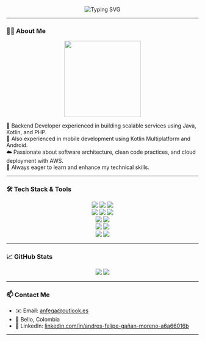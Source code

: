 <p align="center">
  <img src="https://readme-typing-svg.herokuapp.com?font=Fira+Code&size=28&pause=1000&center=true&vCenter=true&width=700&lines=Hi+%F0%9F%91%8B%2C+I'm+Andr%C3%A9s+Felipe+Gañán;Backend+%26+Mobile+Developer;Passionate+about+clean+architecture+and+scalable+systems" alt="Typing SVG" />
</p>

---

### 🧑‍💻 About Me

<p align="center">
  <img src="https://media.giphy.com/media/qgQUggAC3Pfv687qPC/giphy.gif" width="200" />
</p>

🎯 Backend Developer experienced in building scalable services using Java, Kotlin, and PHP.  
📱 Also experienced in mobile development using Kotlin Multiplatform and Android.  
☁️ Passionate about software architecture, clean code practices, and cloud deployment with AWS.  
🚀 Always eager to learn and enhance my technical skills.

---

### 🛠️ Tech Stack & Tools

<p align="center">
  <img src="https://img.shields.io/badge/Java-007396?style=for-the-badge&logo=java&logoColor=white"/>
  <img src="https://img.shields.io/badge/Kotlin-0095D5?style=for-the-badge&logo=kotlin&logoColor=white"/>
  <img src="https://img.shields.io/badge/PHP-777BB4?style=for-the-badge&logo=php&logoColor=white"/>
  <br />
  <img src="https://img.shields.io/badge/Spring_Boot-6DB33F?style=for-the-badge&logo=springboot&logoColor=white"/>
  <img src="https://img.shields.io/badge/Laravel-FF2D20?style=for-the-badge&logo=laravel&logoColor=white"/>
  <img src="https://img.shields.io/badge/Ktor-0095D5?style=for-the-badge&logo=kotlin&logoColor=white"/>
  <br />
  <img src="https://img.shields.io/badge/PostgreSQL-336791?style=for-the-badge&logo=postgresql&logoColor=white"/>
  <img src="https://img.shields.io/badge/SQL_Server-CC2927?style=for-the-badge&logo=microsoft-sql-server&logoColor=white"/>
  <br />
  <img src="https://img.shields.io/badge/Docker-2496ED?style=for-the-badge&logo=docker&logoColor=white"/>
  <img src="https://img.shields.io/badge/AWS-FF9900?style=for-the-badge&logo=amazonaws&logoColor=white"/>
  <br />
  <img src="https://img.shields.io/badge/DDD-%23007ACC?style=for-the-badge"/>
  <img src="https://img.shields.io/badge/Hexagonal_Architecture-%23007ACC?style=for-the-badge"/>
</p>

---

### 📈 GitHub Stats

<p align="center">
  <img src="https://github-readme-stats.vercel.app/api?username=anfega154&show_icons=true&theme=tokyonight" />
  <img src="https://github-readme-stats.vercel.app/api/top-langs/?username=anfega154&layout=compact&theme=tokyonight" />
</p>

---

### 📫 Contact Me

- ✉️ Email: [anfega@outlook.es](mailto:anfega@outlook.es)  
- 📍 Bello, Colombia  
- 💼 LinkedIn: [linkedin.com/in/andres-felipe-gañan-moreno-a6a66016b](https://www.linkedin.com/in/andres-felipe-ga%C3%B1an-moreno-a6a66016b/)

---
